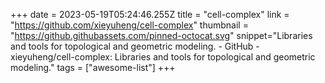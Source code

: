 +++
date = 2023-05-19T05:24:46.255Z
title = "cell-complex"
link = "https://github.com/xieyuheng/cell-complex"
thumbnail = "https://github.githubassets.com/pinned-octocat.svg"
snippet="Libraries and tools for topological and geometric modeling. - GitHub - xieyuheng/cell-complex: Libraries and tools for topological and geometric modeling."
tags = ["awesome-list"]
+++
